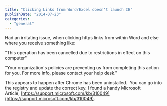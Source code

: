 ```yaml
---
title: "Clicking Links from Word/Excel doesn't launch IE"
publishDate: "2014-07-23"
categories: 
  - "general"
---
```


Had an irritating issue, when clicking https links from within Word and else where you receive something like:

"This operation has been cancelled due to restrictions in effect on this computer"

"Your organization's policies are preventing us from completing this action for you. For more info, please contact your help desk."

This appears to happen after Chrome has been uninstalled.  You can go into the registry and update the correct key. I found a handy Microsoft Article, [https://support.microsoft.com/kb/310049](https://support.microsoft.com/kb/310049).
